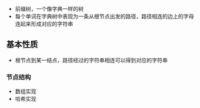 - 前缀树，一个像字典一样的树
- 每个单词在字典树中表现为一条从根节点出发的路径，路径相连的边上的字母连起来形成对应的字符串
## 基本性质
- 根节点到某一结点，路径经过的字符串相连可以得到对应的字符串
### 节点结构 
- 数组实现
- 哈希实现